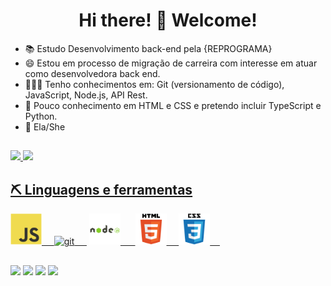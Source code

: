 ### <h1 align="center"> Hi there! 🌻 Welcome! </h1>


- 📚 Estudo Desenvolvimento back-end pela {REPROGRAMA}
- 😄 Estou em processo de migração de carreira com interesse em atuar como desenvolvedora back end.
- 👩🏻‍💻 Tenho conhecimentos em: Git (versionamento de código), JavaScript, Node.js, API Rest.
- 🌱 Pouco conhecimento em HTML e CSS e pretendo incluir TypeScript e Python.
- 👩 Ela/She

##

<div>
  <a href="https://github.com/luuamello">
  <img height="180em" src="https://github-readme-stats.vercel.app/api?username=luuamello&show_icons=true&theme=jolly&include_all_commits=true&count_private=true"/>
  <img height="180em" src="https://github-readme-stats.vercel.app/api/top-langs/?username=luuamello&layout=compact&langs_count=7&theme=jolly"/>
</div>

## ⛏️ Linguagens e ferramentas

<a href="https://developer.mozilla.org/en-US/docs/Web/JavaScript" target="_blank" rel="noreferrer"> <img src="https://raw.githubusercontent.com/devicons/devicon/master/icons/javascript/javascript-original.svg" alt="javascript" width="50" height="50"/>&nbsp;&nbsp;&nbsp;&nbsp; </a>
<a href="https://git-scm.com/" target="_blank" rel="noreferrer"> <img src="https://www.vectorlogo.zone/logos/git-scm/git-scm-icon.svg" alt="git" width="50" height="50"/>&nbsp;&nbsp;&nbsp;&nbsp;&nbsp;</a> 
<a href="https://nodejs.org" target="_blank" rel="noreferrer"> <img src="https://raw.githubusercontent.com/devicons/devicon/master/icons/nodejs/nodejs-original-wordmark.svg" alt="nodejs" width="50" height="50"/>&nbsp;&nbsp;&nbsp;&nbsp;&nbsp; </a>
 <a href="https://www.w3.org/html/" target="_blank" rel="noreferrer"> <img src="https://raw.githubusercontent.com/devicons/devicon/master/icons/html5/html5-original-wordmark.svg" alt="html5" width="50" height="50"/>&nbsp;&nbsp;&nbsp;&nbsp; </a>
 <a href="https://www.w3schools.com/css/" target="_blank" rel="noreferrer"> <img src="https://raw.githubusercontent.com/devicons/devicon/master/icons/css3/css3-original-wordmark.svg" alt="css3" width="50" height="50"/>&nbsp;&nbsp;&nbsp;&nbsp; </a> 
 
 ##
 
 <a href="https://www.linkedin.com/in/luana-melo-0486a9259/" target="_blank"><img src="https://img.shields.io/badge/-LinkedIn-%230077B5?style=for-the-badge&logo=linkedin&logoColor=white" target="_blank"></a> 
  <a href="https://instagram.com/luuamello" target="_blank"><img src="https://img.shields.io/badge/-Instagram-%23E4405F?style=for-the-badge&logo=instagram&logoColor=white" target="_blank"></a>
  <a href = "mailto:luanamellof97@gmail.com"><img src="https://img.shields.io/badge/-Gmail-%23333?style=for-the-badge&logo=gmail&logoColor=white" target="_blank"></a>
    <a href="https://web.facebook.com/luanamellof/" target="_blank"><img src="https://img.shields.io/badge/Facebook-1877F2?style=for-the-badge&logo=facebook&logoColor=white" target="_blank"></a>

